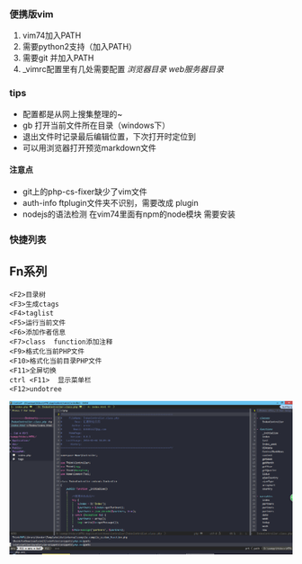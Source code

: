 ### 便携版vim
1. vim74加入PATH
2. 需要python2支持（加入PATH）
3. 需要git 并加入PATH
4. _vimrc配置里有几处需要配置 *浏览器目录* *web服务器目录*

### tips
* 配置都是从网上搜集整理的~
* gb 打开当前文件所在目录（windows下）
* 退出文件时记录最后编辑位置，下次打开时定位到
* 可以用浏览器打开预览markdown文件

#### 注意点
* git上的php-cs-fixer缺少了vim文件
* auth-info ftplugin文件夹不识别，需要改成 plugin
* nodejs的语法检测 在vim74里面有npm的node模块 需要安装    

### 快捷列表
## Fn系列
    <F2>目录树
    <F3>生成ctags
    <F4>taglist
    <F5>运行当前文件
    <F6>添加作者信息
    <F7>class  function添加注释
    <F9>格式化当前PHP文件
    <F10>格式化当前目录PHP文件
    <F11>全屏切换
    ctrl <F11>  显示菜单栏
    <F12>undotree



![tagbar、ctrlp、etc](./images/pic.png)
